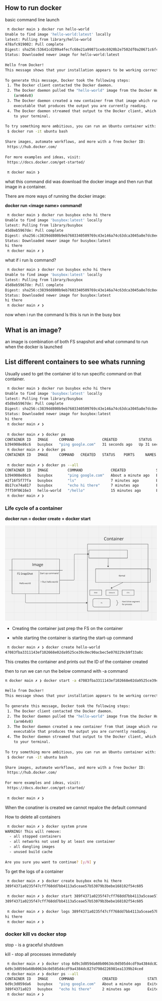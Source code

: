 ## How to run docker

basic command line launch

```bash
 π docker main ❯ docker run hello-world
Unable to find image 'hello-world:latest' locally
latest: Pulling from library/hello-world
478afc919002: Pull complete
Digest: sha256:53641cd209a4fecfc68e21a99871ce8c6920b2e7502df0a20671c6fccc73a7c6
Status: Downloaded newer image for hello-world:latest

Hello from Docker!
This message shows that your installation appears to be working correctly.

To generate this message, Docker took the following steps:
 1. The Docker client contacted the Docker daemon.
 2. The Docker daemon pulled the "hello-world" image from the Docker Hub.
    (arm64v8)
 3. The Docker daemon created a new container from that image which runs the
    executable that produces the output you are currently reading.
 4. The Docker daemon streamed that output to the Docker client, which sent it
    to your terminal.

To try something more ambitious, you can run an Ubuntu container with:
 $ docker run -it ubuntu bash

Share images, automate workflows, and more with a free Docker ID:
 https://hub.docker.com/

For more examples and ideas, visit:
 https://docs.docker.com/get-started/

 π docker main ❯
```

what this command did was download the docker image and then run that image in a container.

There are more ways of running the docker image:

**docker run \<image name\> command!**

```bash
 π docker main ❯ docker run busybox echo hi there
Unable to find image 'busybox:latest' locally
latest: Pulling from library/busybox
45d8eb5967de: Pull complete
Digest: sha256:c3839dd800b9eb7603340509769c43e146a74c63dca3045a8e7dc8ee07e53966
Status: Downloaded newer image for busybox:latest
hi there
 π docker main ✗ ❯

```

what if i run ls command?

```bash
 π docker main ❯ docker run busybox echo hi there
Unable to find image 'busybox:latest' locally
latest: Pulling from library/busybox
45d8eb5967de: Pull complete
Digest: sha256:c3839dd800b9eb7603340509769c43e146a74c63dca3045a8e7dc8ee07e53966
Status: Downloaded newer image for busybox:latest
hi there
 π docker main ✗ ❯
```

now when i run the command ls this is run in the busy box

## What is an image?

an image is combination of both FS snapshot and what command to run when the docker is launched

## List different containers to see whats running

Usually used to get the container id to run specific command on that container.

```bash
 π docker main ❯ docker run busybox echo hi there
Unable to find image 'busybox:latest' locally
latest: Pulling from library/busybox
45d8eb5967de: Pull complete
Digest: sha256:c3839dd800b9eb7603340509769c43e146a74c63dca3045a8e7dc8ee07e53966
Status: Downloaded newer image for busybox:latest
hi there
 π docker main ✗ ❯

 π docker main ✗ ❯ docker ps
CONTAINER ID   IMAGE     COMMAND             CREATED          STATUS          PORTS     NAMES
b394908e86c6   busybox   "ping google.com"   31 seconds ago   Up 31 seconds             dreamy_hermann
 π docker main ✗ ❯ docker ps
CONTAINER ID   IMAGE     COMMAND   CREATED   STATUS    PORTS     NAMES

 π docker main ✗ ❯ docker ps --all
CONTAINER ID   IMAGE         COMMAND             CREATED              STATUS                      PORTS     NAMES
b394908e86c6   busybox       "ping google.com"   About a minute ago   Exited (0) 17 seconds ago             dreamy_hermann
e2f16f5f77fa   busybox       "ls"                7 minutes ago        Exited (0) 7 minutes ago              objective_vaughan
8b17ce74a817   busybox       "echo hi there"     7 minutes ago        Exited (0) 7 minutes ago              zen_panini
7ff59f0616e3   hello-world   "/hello"            15 minutes ago       Exited (0) 15 minutes ago             distracted_bose
 π docker main ✗ ❯
```

### Life cycle of a container

**docker run = docker create + docker start**

![alt text](misc/image.png)

- Creating the container just prep the FS on the container

- while starting the container is starting the start-up command

```bash
 π docker main ✗ ❯ docker create hello-world
47083fba3311143ef102668e02da9525ce39c0ec90acbec5e070229cb9f33a8c
```

This creates the container and prints out the ID of the container created

then to run we can run the below command with -a command

```bash
π docker main ✗ ❯ docker start -a 47083fba3311143ef102668e02da9525ce39c0ec90acbec5e070229cb9f33a8c

Hello from Docker!
This message shows that your installation appears to be working correctly.

To generate this message, Docker took the following steps:
 1. The Docker client contacted the Docker daemon.
 2. The Docker daemon pulled the "hello-world" image from the Docker Hub.
    (arm64v8)
 3. The Docker daemon created a new container from that image which runs the
    executable that produces the output you are currently reading.
 4. The Docker daemon streamed that output to the Docker client, which sent it
    to your terminal.

To try something more ambitious, you can run an Ubuntu container with:
 $ docker run -it ubuntu bash

Share images, automate workflows, and more with a free Docker ID:
 https://hub.docker.com/

For more examples and ideas, visit:
 https://docs.docker.com/get-started/

 π docker main ✗ ❯
```

When the conatiner is created we cannot repalce the default command

How to delete all containers

```bash
 π docker main ✗ ❯ docker system prune
WARNING! This will remove:
  - all stopped containers
  - all networks not used by at least one container
  - all dangling images
  - unused build cache

Are you sure you want to continue? [y/N] y
```

To get the logs of a container

```bash
 π docker main ✗ ❯ docker create busybox echo hi there
389f4371a0235f47cff768dd7bb4113a5ceae57b53079b3bebe168102f54c605

 π docker main ✗ ❯ docker start 389f4371a0235f47cff768dd7bb4113a5ceae57b53079b3bebe168102f54c605
389f4371a0235f47cff768dd7bb4113a5ceae57b53079b3bebe168102f54c605

 π docker main ✗ ❯ docker logs 389f4371a0235f47cff768dd7bb4113a5ceae57b53079b3bebe168102f54c605
hi there
 π docker main ✗ ❯
```

### docker kill vs docker stop

stop - is a graceful shutdown

kill - stop all processes immediately

```bash
 π docker main ✗ ❯ docker stop 6d9c3d059da60b00634c0d505d4cdf9a4384dc827d798d226981ea1339b24ced
6d9c3d059da60b00634c0d505d4cdf9a4384dc827d798d226981ea1339b24ced
 π docker main ✗ ❯ docker ps --all
CONTAINER ID   IMAGE     COMMAND             CREATED              STATUS                       PORTS     NAMES
6d9c3d059da6   busybox   "ping google.com"   About a minute ago   Exited (137) 6 seconds ago             amazing_bell
389f4371a023   busybox   "echo hi there"     2 minutes ago        Exited (0) 2 minutes ago               hardcore_turing
 π docker main ✗ ❯
```

